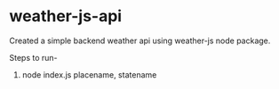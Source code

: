 # weather-js-api

Created a simple backend weather api using weather-js node package.

Steps to run-
1. node index.js placename, statename

